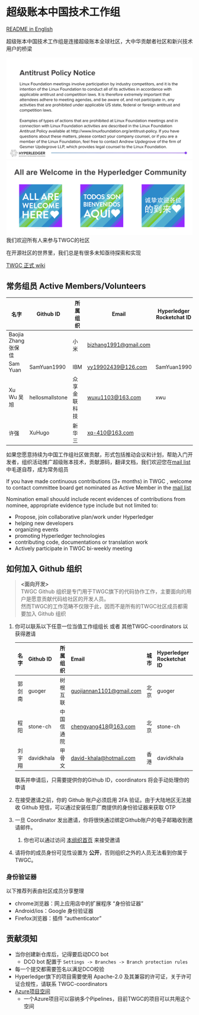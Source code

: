 # 超级账本中国技术工作组

[README in English](./README_EN.md)

超级账本中国技术工作组是连接超级账本全球社区，大中华贡献者社区和新兴技术用户的桥梁

![Antitrustnotice](./Antitrustnotice.png)
![inclusive](./inclusive.png)
我们欢迎所有人来参与TWGC的社区

在开源社区的世界里，我们总是有很多未知亟待探索和实现

[TWGC 正式 wiki](https://wiki.hyperledger.org/display/TWGC)

## 常务组员 Active Members/Volunteers

| 名字        | Github ID| 所属组织   | Email  |  Hyperledger Rocketchat ID |
| ------------ | ----- | ------------- | ----- | ----- |
| Baojia Zhang 张保佳 | | 小米 | bjzhang1991@gmail.com | |
| Sam Yuan | SamYuan1990 | IBM | yy19902439@126.com |  SamYuan1990 |
| Xu Wu 吴旭 | hellosmallstone | 众享金联科技 | wuxu1103@163.com |  xwu |
| 许强 | XuHugo | 新华三 | xq-410@163.com | |


如果您愿意持续为中国工作组社区做贡献，形式包括推动会议和计划，帮助入门开发者，组织活动推广超级账本技术，贡献源码，翻译文档，我们欢迎您在[mail list](mailto:twg-china@lists.hyperledger.org)中毛遂自荐，成为常务组员


If you have made continuous contributions (3+ months) in TWGC , welcome to contact committee board get nominated as Active Member in the [mail list](mailto:twg-china@lists.hyperledger.org)


Nomination email shouuld include recent evidences of contributions from nominee, appropriate evidence type include but not limited to:
- Propose, join collaborative plan/work under Hyperledger
- helping new developers
- organizing events
- promoting Hyperledger technologies
- contributing code, documentations or translation work
- Actively participate in TWGC bi-weekly meeting

## 如何加入 Github 组织

> **<面向开发>**  
> TWGC Github 组织是专门用于TWGC旗下的代码协作工作，主要面向的用户是愿意贡献代码给社区的开发人员。  
> 然而TWGC的工作范畴不仅限于此，因而不是所有的TWGC社区成员都需要加入 Github 组织


1. 你可以联系以下任意一位当值工作组组长 或者 其他TWGC-coordinators 以获得邀请

    |  名字   | Github ID  | 所属组织 | Email | 城市 | Hyperledger Rocketchat ID |
    | ------ | ---------  | ------  | ---- | ---- | ------------  | 
    | 郭剑南 | guoger | 树根互联 | guojiannan1101@gmail.com | 北京 | guoger |
    | 程阳 | stone-ch | 中国信通院 | chengyang418@163.com | 北京 | stone-ch |
    | 刘宇翔 | davidkhala | 甲骨文 | david-khala@hotmail.com | 香港 | davidkhala |
    
    

    联系并申请后，只需要提供你的Github ID，coordinators 将会手动处理你的申请

1. 在接受邀请之前，你的 Github 账户必须启用 2FA 验证。由于大陆地区无法接收 Github 短信，可以通过安装任意厂商提供的身份验证器来获取 OTP
1. 一旦 Coordinator 发出邀请，你将很快通过绑定Github账户的电子邮箱收到邀请邮件。
    1. 你也可以通过访问 [本组织首页](https://github.com/Hyperledger-TWGC) 来接受邀请
1. 请将你的成员身份可见性设置为 **公开**，否则组织之外的人员无法看到你属于 TWGC。

### 身份验证器

以下推荐列表由社区成员分享整理
- chrome浏览器：网上应用店中的扩展程序 “身份验证器”
- Android/ios：Google 身份验证器
- Firefox浏览器：插件 “authenticator”

## 贡献须知

- 当你创建新仓库后，记得要启动DCO bot
    - DCO bot 配置于 `Settings -> Branches -> Branch protection rules`
- 每一个提交都需要签名以满足DCO校验
- Hyperledger旗下的项目需要使用 Apache-2.0 及其兼容的许可证，关于许可证合规性，请联系 TWGC-coordinators
- [Azure项目空间](https://dev.azure.com/Hyperledger/TWGC)
    - 一个Azure项目可以容纳多个Pipelines，目前TWGC的项目可以共用这个空间
